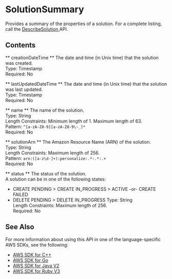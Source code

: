 # SolutionSummary<a name="API_SolutionSummary"></a>

Provides a summary of the properties of a solution\. For a complete listing, call the [ DescribeSolution ](API_DescribeSolution.md) API\.

## Contents<a name="API_SolutionSummary_Contents"></a>

 ** creationDateTime **   <a name="personalize-Type-SolutionSummary-creationDateTime"></a>
The date and time \(in Unix time\) that the solution was created\.  
Type: Timestamp  
Required: No

 ** lastUpdatedDateTime **   <a name="personalize-Type-SolutionSummary-lastUpdatedDateTime"></a>
The date and time \(in Unix time\) that the solution was last updated\.  
Type: Timestamp  
Required: No

 ** name **   <a name="personalize-Type-SolutionSummary-name"></a>
The name of the solution\.  
Type: String  
Length Constraints: Minimum length of 1\. Maximum length of 63\.  
Pattern: `^[a-zA-Z0-9][a-zA-Z0-9\-_]*`   
Required: No

 ** solutionArn **   <a name="personalize-Type-SolutionSummary-solutionArn"></a>
The Amazon Resource Name \(ARN\) of the solution\.  
Type: String  
Length Constraints: Maximum length of 256\.  
Pattern: `arn:([a-z\d-]+):personalize:.*:.*:.+`   
Required: No

 ** status **   <a name="personalize-Type-SolutionSummary-status"></a>
The status of the solution\.  
A solution can be in one of the following states:  
+ CREATE PENDING > CREATE IN\_PROGRESS > ACTIVE \-or\- CREATE FAILED
+ DELETE PENDING > DELETE IN\_PROGRESS
Type: String  
Length Constraints: Maximum length of 256\.  
Required: No

## See Also<a name="API_SolutionSummary_SeeAlso"></a>

For more information about using this API in one of the language\-specific AWS SDKs, see the following:
+  [ AWS SDK for C\+\+](https://docs.aws.amazon.com/goto/SdkForCpp/personalize-2018-05-22/SolutionSummary) 
+  [ AWS SDK for Go](https://docs.aws.amazon.com/goto/SdkForGoV1/personalize-2018-05-22/SolutionSummary) 
+  [ AWS SDK for Java V2](https://docs.aws.amazon.com/goto/SdkForJavaV2/personalize-2018-05-22/SolutionSummary) 
+  [ AWS SDK for Ruby V3](https://docs.aws.amazon.com/goto/SdkForRubyV3/personalize-2018-05-22/SolutionSummary) 